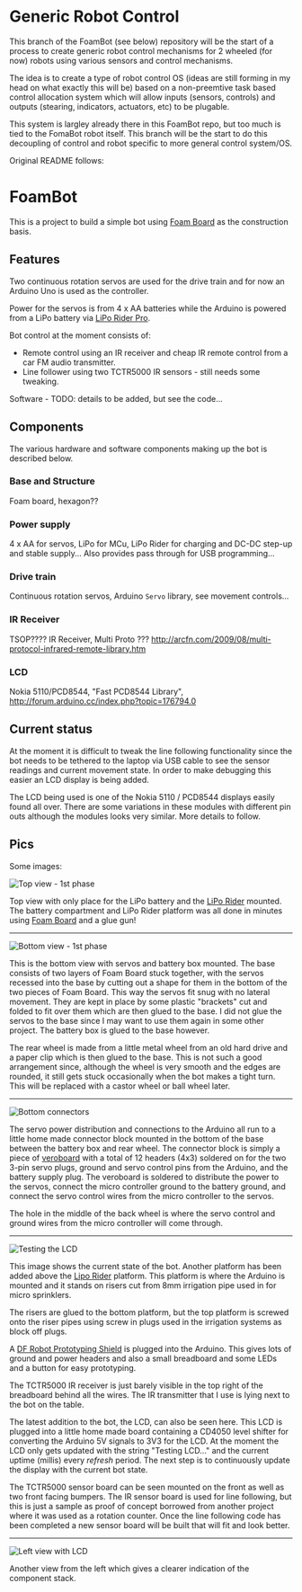 Generic Robot Control
=====================

This branch of the FoamBot (see below) repository will be  the start of a
process to create generic robot control mechanisms for 2 wheeled (for now)
robots using various sensors and control mechanisms.

The idea is to create a type of robot control OS (ideas are still forming in my
head on what exactly this will be) based on a non-preemtive task based control
allocation system which will allow inputs (sensors, controls) and outputs
(stearing, indicators, actuators, etc) to be plugable.

This system is largley already there in this FoamBot repo, but too much is tied
to the FomaBot robot itself. This branch will be the start to do this decoupling
of control and robot specific to more general control system/OS.

Original README follows:


FoamBot
=======

This is a project to build a simple bot using [Foam Board][1] as the
construction basis.

Features
--------
Two continuous rotation servos are used for the drive train and for now an
Arduino Uno is used as the controller.

Power for the servos is from 4 x AA batteries while the Arduino is powered from
a LiPo battery via [LiPo Rider Pro][2].

Bot control at the moment consists of:
* Remote control using an IR receiver and cheap IR remote control from a car FM
  audio transmitter.
* Line follower using two TCTR5000 IR sensors - still needs some tweaking.

Software - TODO: details to be added, but see the code...

Components
----------
The various hardware and software components making up the bot is described
below.

### Base and Structure ###
Foam board, hexagon??

### Power supply ###
4 x AA for servos, LiPo for MCu, LiPo Rider for charging and DC-DC step-up and
stable supply... Also provides pass through for USB programming...

### Drive train ###
Continuous rotation servos, Arduino `Servo` library, see movement controls...

### IR Receiver ###
TSOP???? IR Receiver, Multi Proto ???
http://arcfn.com/2009/08/multi-protocol-infrared-remote-library.htm

### LCD ###
Nokia 5110/PCD8544, "Fast PCD8544 Library", http://forum.arduino.cc/index.php?topic=176794.0

Current status
--------------
At the moment it is difficult to tweak the line following functionality since
the bot needs to be tethered to the laptop via USB cable to see the sensor
readings and current movement state. In order to make debugging this easier an
LCD display is being added.

The LCD being used is one of the Nokia 5110 / PCD8544 displays easily found all
over. There are some variations in these modules with different pin outs although
the modules looks very similar. More details to follow.

Pics
----
Some images:

![Top view - 1st phase](pics/TopViewFirstPhase.jpg)

Top view with only place for the LiPo battery and the [LiPo Rider][2] mounted.
The battery compartment and LiPo Rider platform was all done in minutes using
[Foam Board][1] and a glue gun!

-----
![Bottom view - 1st phase](pics/BottomViewFirstPhase.jpg)

This is the bottom view with servos and battery box mounted. The base consists
of two layers of Foam Board stuck together, with the servos recessed into the
base by cutting out a shape for them in the bottom of the two pieces of Foam
Board. This way the servos fit snug with no lateral movement. They are kept in
place by some plastic "brackets" cut and folded to fit over them which are then
glued to the base. I did not glue the servos to the base since I may want to use
them again in some other project. The battery box is glued to the base however.

The rear wheel is made from a little metal wheel from an old hard drive and a
paper clip which is then glued to the base. This is not such a good arrangement
since, although the wheel is very smooth and the edges are rounded, it still
gets stuck occasionally when the bot makes a tight turn. This will be replaced
with a castor wheel or ball wheel later.

-----
![Bottom connectors](pics/BottomConnectors.jpg)

The servo power distribution and connections to the Arduino all run to a little
home made connector block mounted in the bottom of the base between the battery
box and rear wheel. The connector block is simply a piece of [veroboard][3]
with a total of 12 headers (4x3) soldered on for the two 3-pin servo plugs,
ground and servo control pins from the Arduino, and the battery supply plug. The
veroboard is soldered to distribute the power to the servos, connect the
micro controller ground to the battery ground, and connect the servo control
wires from the micro controller to the servos.

The hole in the middle of the back wheel is where the servo control and ground
wires from the micro controller will come through.

-----
![Testing the LCD](pics/TestingLCD.jpg)

This image shows the current state of the bot. Another platform has been added
above the [Lipo Rider][2] platform. This platform is where the Arduino is
mounted and it stands on risers cut from 8mm irrigation pipe used in for micro
sprinklers.

The risers are glued to the bottom platform, but the top platform is screwed
onto the riser pipes using screw in plugs used in the irrigation systems as
block off plugs.

A [DF Robot Prototyping Shield][4] is plugged into the Arduino. This gives lots
of ground and power headers and also a small breadboard and some LEDs and a
button for easy prototyping.

The TCTR5000 IR receiver is just barely visible in the top right of the
breadboard behind all the wires. The IR transmitter that I use is lying next to
the bot on the table.

The latest addition to the bot, the LCD, can also be seen here. This LCD is
plugged into a little home made board containing a CD4050 level shifter for
converting the Arduino 5V signals to 3V3 for the LCD. At the moment the LCD only
gets updated with the string "Testing LCD..." and the current uptime (millis)
every _refresh_ period. The next step is to continuously update the display with
the current bot state.

The TCTR5000 sensor board can be seen mounted on the front as well as two front
facing bumpers. The IR sensor board is used for line following, but this is just
a sample as proof of concept borrowed from another project where it was used as
a rotation counter. Once the line following code has been completed a new sensor
board will be built that will fit and look better.

-----
![Left view with LCD](pics/LeftViewLCD.jpg)

Another view from the left which gives a clearer indication of the component
stack.

[1]: http://en.wikipedia.org/wiki/Foamcore
[2]: http://www.seeedstudio.com/wiki/index.php?title=Lipo_Rider_Pro
[3]: http://en.wikipedia.org/wiki/Veroboard
[4]: http://www.dfrobot.com/wiki/index.php/Prototyping_Shield_For_Arduino_%28SKU:_DFR0019%29
